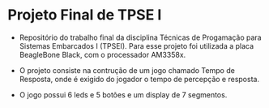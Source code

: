 # Projeto Final de TPSE I

- Repositório do trabalho final da disciplina Técnicas de Progamação para Sistemas Embarcados I (TPSEI). Para esse projeto foi utilizada a placa BeagleBone Black, com o processador AM3358x. 

- O projeto consiste na contrução de um jogo chamado Tempo de Resposta, onde é exigido do jogador o tempo de percepção e resposta.

- O jogo possui 6 leds e 5 botões e um display de 7 segmentos.

